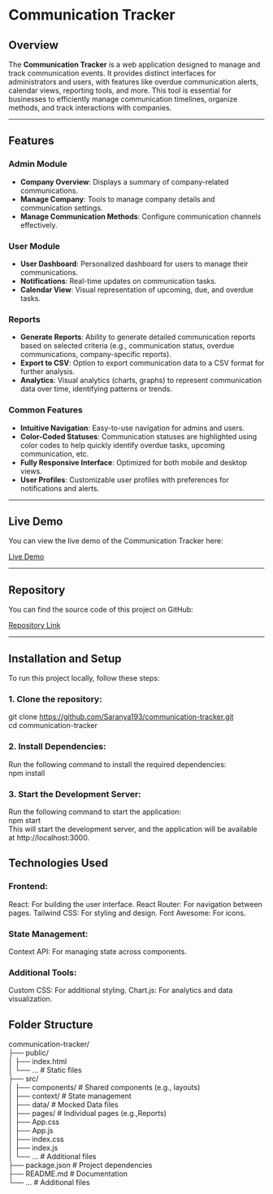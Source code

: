 # Communication Tracker

## Overview

The **Communication Tracker** is a web application designed to manage and track communication events. It provides distinct interfaces for administrators and users, with features like overdue communication alerts, calendar views, reporting tools, and more. This tool is essential for businesses to efficiently manage communication timelines, organize methods, and track interactions with companies.

---

## Features

### Admin Module
- **Company Overview**: Displays a summary of company-related communications.
- **Manage Company**: Tools to manage company details and communication settings.
- **Manage Communication Methods**: Configure communication channels effectively.
  
### User Module
- **User Dashboard**: Personalized dashboard for users to manage their communications.
- **Notifications**: Real-time updates on communication tasks.
- **Calendar View**: Visual representation of upcoming, due, and overdue tasks.

### Reports
- **Generate Reports**: Ability to generate detailed communication reports based on selected criteria (e.g., communication status, overdue communications, company-specific reports).
- **Export to CSV**: Option to export communication data to a CSV format for further analysis.
- **Analytics**: Visual analytics (charts, graphs) to represent communication data over time, identifying patterns or trends.
  
### Common Features
- **Intuitive Navigation**: Easy-to-use navigation for admins and users.
- **Color-Coded Statuses**: Communication statuses are highlighted using color codes to help quickly identify overdue tasks, upcoming communication, etc.
- **Fully Responsive Interface**: Optimized for both mobile and desktop views.
- **User Profiles**: Customizable user profiles with preferences for notifications and alerts.

---

## Live Demo

You can view the live demo of the Communication Tracker here:

[Live Demo](https://saranya193.github.io/communication-tracker/)

---

## Repository

You can find the source code of this project on GitHub:

[Repository Link](https://github.com/Saranya193/communication-tracker.git)

---

## Installation and Setup

To run this project locally, follow these steps:

### 1. Clone the repository:
git clone https://github.com/Saranya193/communication-tracker.git <br />
cd communication-tracker  <br />

### 2. Install Dependencies:
Run the following command to install the required dependencies:  <br />
npm install  <br />
### 3. Start the Development Server:
Run the following command to start the application:  <br />
npm start <br />
This will start the development server, and the application will be available at http://localhost:3000. <br />
## Technologies Used
### Frontend:
React: For building the user interface.
React Router: For navigation between pages.
Tailwind CSS: For styling and design.
Font Awesome: For icons.
### State Management:
Context API: For managing state across components.
### Additional Tools:
Custom CSS: For additional styling.
Chart.js: For analytics and data visualization.

## Folder Structure
communication-tracker/ <br />
├── public/  
│   ├── index.html  
│   └── ...                 # Static files  
├── src/  
│   ├── components/         # Shared components (e.g., layouts)  
│   ├── context/            # State management   
│   ├── data/               # Mocked Data files  
│   ├── pages/              # Individual pages (e.g.,Reports)   
│   ├── App.css  
│   ├── App.js  
│   ├── index.css  
│   ├── index.js  
│   └── ...                 # Additional files  
├── package.json            # Project dependencies  
├── README.md               # Documentation  
└── ...                     # Additional files  


